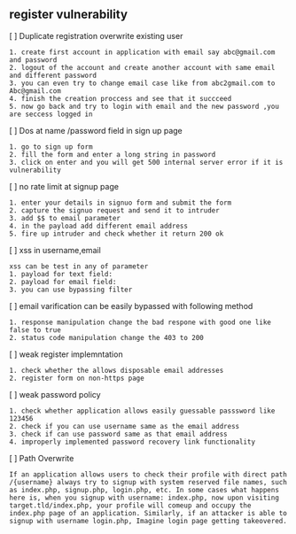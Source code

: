 ## register vulnerability
[ ] Duplicate registration overwrite existing user
```
1. create first account in application with email say abc@gmail.com and password
2. logout of the account and create another account with same email and different password
3. you can even try to change email case like from abc2gmail.com to Abc@gmail.com
4. finish the creation proccess and see that it succceed
5. now go back and try to login with email and the new password ,you are seccess logged in
```
[ ] Dos at name /password field in sign up page
```
1. go to sign up form
2. fill the form and enter a long string in password 
3. click on enter and you will get 500 internal server error if it is vulnerability
```

[ ] no rate limit at signup page
```
1. enter your details in signuo form and submit the form
2. capture the signuo request and send it to intruder
3. add $$ to email parameter
4. in the payload add different email address
5. fire up intruder and check whether it return 200 ok
```

[ ] xss in username,email
```
xss can be test in any of parameter
1. payload for text field:
2. payload for email field:
3. you can use bypassing filter
```

[ ] email varification can be easily bypassed with following method
```
1. response manipulation change the bad respone with good one like false to true
2. status code manipulation change the 403 to 200
```

[ ] weak register implemntation
```
1. check whether the allows disposable email addresses
2. register form on non-https page
```

[ ] weak password policy
```
1. check whether application allows easily guessable passsword like 123456
2. check if you can use username same as the email address
3. check if can use password same as that email address
4. improperly implemented password recovery link functionality
```

[ ] Path Overwrite
```
If an application allows users to check their profile with direct path /{username} always try to signup with system reserved file names, such as index.php, signup.php, login.php, etc. In some cases what happens here is, when you signup with username: index.php, now upon visiting target.tld/index.php, your profile will comeup and occupy the index.php page of an application. Similarly, if an attacker is able to signup with username login.php, Imagine login page getting takeovered.
```
